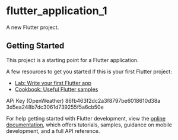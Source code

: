 # flutter_application_1

A new Flutter project.

## Getting Started

This project is a starting point for a Flutter application.

A few resources to get you started if this is your first Flutter project:

- [Lab: Write your first Flutter app](https://docs.flutter.dev/get-started/codelab)
- [Cookbook: Useful Flutter samples](https://docs.flutter.dev/cookbook)

APi Key (OpenWeather)
86fb463f2dc2a3f8797be6018610d38a
3d5ea248b7dc3061d739255f5a6cb50e

For help getting started with Flutter development, view the
[online documentation](https://docs.flutter.dev/), which offers tutorials,
samples, guidance on mobile development, and a full API reference.

